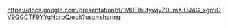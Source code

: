 https://docs.google.com/presentation/d/1M0EIhutywiyZ0umXlOJ4G_xgmiOV9GGCTF9YYgNbrpQ/edit?usp=sharing
